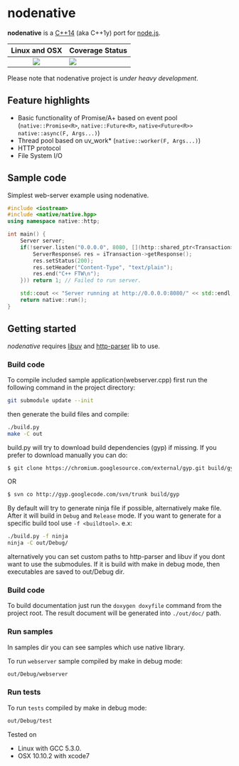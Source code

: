 # nodenative

<b>nodenative</b> is a [C++14](http://en.wikipedia.org/wiki/C%2B%2B14) (aka C++1y) port for [node.js](https://github.com/joyent/node).
<table>
  <thead>
    <tr>
      <th>Linux and OSX</th>
      <th>Coverage Status</th>
    </tr>
  </thead>
  <tbody>
    <tr>
      <td align="center">
        <a href="https://travis-ci.org/nodenative/nodenative"><img src="https://travis-ci.org/nodenative/nodenative.svg?branch=master"></a>
      </td>
      <td>
      <a href="https://coveralls.io/github/nodenative/nodenative?branch=master)"><img src="https://coveralls.io/repos/github/nodenative/nodenative/badge.svg?branch=master"></a>
      </td>
    </tr>
  </tbody>
</table>

Please note that nodenative project is <em>under heavy development</em>.

## Feature highlights
 * Basic functionality of Promise/A+ based on event pool (`native::Promise<R>`, `native::Future<R>`, `native<Future<R>> native::async(F, Args...)`)
 * Thread pool based on uv_work* (`native::worker(F, Args...)`)
 * HTTP protocol
 * File System I/O

## Sample code

Simplest web-server example using nodenative.
```cpp
#include <iostream>
#include <native/native.hpp>
using namespace native::http;

int main() {
    Server server;
    if(!server.listen("0.0.0.0", 8080, [](http::shared_ptr<Transaction> iTransaction) {
        ServerResponse& res = iTransaction->getResponse();
        res.setStatus(200);
        res.setHeader("Content-Type", "text/plain");
        res.end("C++ FTW\n");
    })) return 1; // Failed to run server.

    std::cout << "Server running at http://0.0.0.0:8080/" << std::endl;
    return native::run();
}
```


## Getting started

<em>nodenative</em> requires [libuv](https://github.com/libuv/libuv) and [http-parser](https://github.com/joyent/http-parser) lib to use.

### Build code

To compile included sample application(webserver.cpp) first run the following command in the project directory:
```bash
git submodule update --init
```
then generate the build files and compile:
```bash
./build.py
make -C out
```
build.py will try to download build dependencies (gyp) if missing.
If you prefer to download manually you can do:
```bash
$ git clone https://chromium.googlesource.com/external/gyp.git build/gyp
```
OR
```bash
$ svn co http://gyp.googlecode.com/svn/trunk build/gyp
```
By default will try to generate ninja file if possible, alternatively make file. After it will build in `Debug` and `Release` mode.
If you want to generate for a specific build tool use `-f <buildtool>`. e.x:
```bash
./build.py -f ninja
ninja -C out/Debug/
```
alternatively you can set custom paths to http-parser and libuv if you dont want to use the submodules.
If it is build with make in debug mode, then executables are saved to out/Debug dir.

### Build code

To build documentation just run the `doxygen doxyfile` command from the project root. The result document will be generated into `./out/doc/` path.

### Run samples

In samples dir you can see samples which use native library.

To run `webserver` sample compiled by make in debug mode:
```bash
out/Debug/webserver
```

### Run tests

To run `tests` compiled by make in debug mode:
```bash
out/Debug/test
```

Tested on
 - Linux with GCC 5.3.0.
 - OSX 10.10.2 with xcode7
